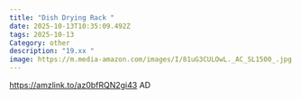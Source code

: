 ```yaml
---
title: "Dish Drying Rack "
date: 2025-10-13T10:35:09.492Z
tags: 2025-10-13
Category: other
description: "19.xx "
image: https://m.media-amazon.com/images/I/81uG3CULOwL._AC_SL1500_.jpg
---
```

https://amzlink.to/az0bfRQN2gi43
AD